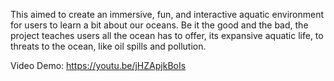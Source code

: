 This aimed to create an immersive, fun, and interactive aquatic environment for users to learn a bit about our oceans. Be it the good and the bad, the project teaches users all the ocean has to offer, its expansive aquatic life, to threats to the ocean, like oil spills and pollution.

Video Demo: https://youtu.be/jHZApjkBoIs


